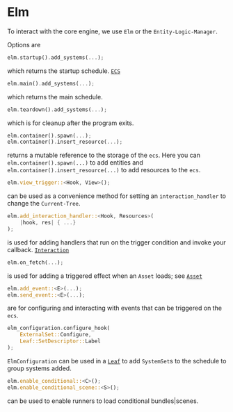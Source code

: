 # Elm

To interact with the core engine, we use `Elm` or the `Entity-Logic-Manager`.

Options are

```rust
elm.startup().add_systems(...);
```
which returns the startup schedule. [`ECS`](ecs.md)

```rust
elm.main().add_systems(...);
```
which returns the main schedule.
```rust
elm.teardown().add_systems(...);
```
which is for cleanup after the program exits.
```rust
elm.container().spawn(...);
elm.container().insert_resource(...);
```
returns a mutable reference to the storage of the `ecs`.
Here you can `elm.container().spawn(...)` to add entities and `elm.container().insert_resource(...)`
to add resources to the `ecs`.
```rust
elm.view_trigger::<Hook, View>();
```
can be used as a convenience method for setting an `interaction_handler` to change the `Current-Tree`.
```rust
elm.add_interaction_handler::<Hook, Resources>(
    |hook, res| { ...}
);
```
is used for adding handlers that run on the trigger condition and invoke your callback. [`Interaction`](interaction.md)
```rust
elm.on_fetch(...);
```
is used for adding a triggered effect when an `Asset` loads; see [`Asset`](asset.md)
```rust
elm.add_event::<E>(...);
elm.send_event::<E>(...);
```
are for configuring and interacting with
events that can be triggered on the `ecs`.
```rust
elm_configuration.configure_hook(
    ExternalSet::Configure, 
    Leaf::SetDescriptor::Label
);
```
`ElmConfiguration` can be used in a [`Leaf`](leaf.md) to add `SystemSet`s to the schedule to group
systems added. 

```rust
elm.enable_conditional::<C>();
elm.enable_conditional_scene::<S>();
```

can be used to enable runners to load conditional bundles|scenes.